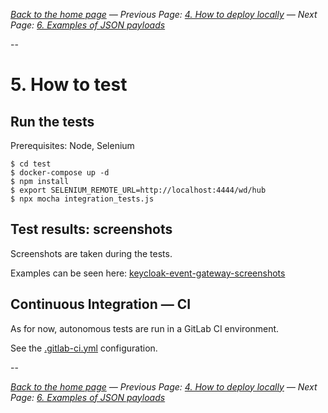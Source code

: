 _[Back to the home page](../README.md)
— Previous Page: [4. How to deploy locally](./Deploy.md)
— Next Page: [6. Examples of JSON payloads](./Examples.md)_

--

# 5. How to test


## Run the tests

Prerequisites: Node, Selenium

```shell
$ cd test
$ docker-compose up -d
$ npm install
$ export SELENIUM_REMOTE_URL=http://localhost:4444/wd/hub
$ npx mocha integration_tests.js
```

## Test results: screenshots

Screenshots are taken during the tests.

Examples can be seen here:
[keycloak-event-gateway-screenshots](https://gitlab.com/avcompris/kalisio/feathers-keycloak-listener-screenshots/)


## Continuous Integration — CI

As for now, autonomous
tests are run in a GitLab CI
environment.

See the [.gitlab-ci.yml](../.gitlab-ci.yml) configuration.



--

_[Back to the home page](../README.md)
— Previous Page: [4. How to deploy locally](./Deploy.md)
— Next Page: [6. Examples of JSON payloads](./Examples.md)_
